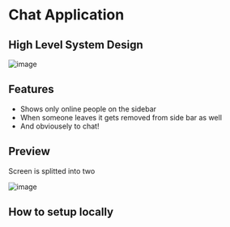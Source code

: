 # Chat Application

## High Level System Design
![image]("./ReadmeAssets/1/png")

## Features
* Shows only online people on the sidebar
* When someone leaves it gets removed from side bar as well
* And obviousely to chat! 

## Preview
Screen is splitted into two

![image]("./ReadmeAssets/2/png")


## How to setup locally


